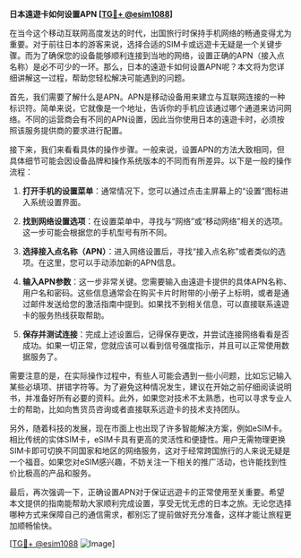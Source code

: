 **日本遠遊卡如何设置APN [[TG💪+ @esim1088](https://t.me/s/esim1088)]**

在当今这个移动互联网高度发达的时代，出国旅行时保持手机网络的畅通变得尤为重要。对于前往日本的游客来说，选择合适的SIM卡或远遊卡无疑是一个关键步骤。而为了确保您的设备能够顺利连接到当地的网络，设置正确的APN（接入点名称）是必不可少的一环。那么，日本的遠遊卡如何设置APN呢？本文将为您详细讲解这一过程，帮助您轻松解决可能遇到的问题。

首先，我们需要了解什么是APN。APN是移动设备用来建立与互联网连接的一种标识符。简单来说，它就像是一个地址，告诉你的手机应该通过哪个通道来访问网络。不同的运营商会有不同的APN设置，因此当你使用日本的遠遊卡时，必须按照该服务提供商的要求进行配置。

接下来，我们来看看具体的操作步骤。一般来说，设置APN的方法大致相同，但具体细节可能会因设备品牌和操作系统版本的不同而有所差异。以下是一般的操作流程：

1. **打开手机的设置菜单**：通常情况下，您可以通过点击主屏幕上的“设置”图标进入系统设置界面。
   
2. **找到网络设置选项**：在设置菜单中，寻找与“网络”或“移动网络”相关的选项。这一步可能会根据您的手机型号有所不同。

3. **选择接入点名称（APN）**：进入网络设置后，寻找“接入点名称”或者类似的选项。在这里，您可以手动添加新的APN信息。

4. **输入APN参数**：这一步非常关键。您需要输入由遠遊卡提供的具体APN名称、用户名和密码。这些信息通常会在购买卡片时附带的小册子上标明，或者是通过邮件发送给您的激活指南中提到。如果找不到相关信息，可以直接联系遠遊卡的服务热线获取帮助。

5. **保存并测试连接**：完成上述设置后，记得保存更改，并尝试连接网络看看是否成功。如果一切正常，您就应该可以看到信号强度指示，并且可以正常使用数据服务了。

需要注意的是，在实际操作过程中，有些人可能会遇到一些小问题，比如忘记输入某些必填项、拼错字符等。为了避免这种情况发生，建议在开始之前仔细阅读说明书，并准备好所有必要的资料。此外，如果您对技术不太熟悉，也可以寻求专业人士的帮助，比如向售货员咨询或者直接联系远遊卡的技术支持团队。

另外，随着科技的发展，现在市面上也出现了许多智能解决方案，例如eSIM卡。相比传统的实体SIM卡，eSIM卡具有更高的灵活性和便捷性。用户无需物理更换SIM卡即可切换不同国家和地区的网络服务，这对于经常跨国旅行的人来说无疑是一个福音。如果您对eSIM感兴趣，不妨关注一下相关的推广活动，也许能找到性价比极高的产品和服务。

最后，再次强调一下，正确设置APN对于保证远遊卡的正常使用至关重要。希望本文提供的指南能帮助大家顺利完成设置，享受无忧无虑的日本之旅。无论您选择哪种方式来保障自己的通信需求，都别忘了提前做好充分准备，这样才能让旅程更加顺畅愉快。

[[TG💪+ @esim1088](https://t.me/s/esim1088) ![Image](https://i.postimg.cc/4NQfJmqS/Snipaste-2025-05-13-00-14-12.png)]